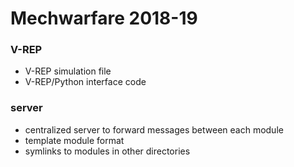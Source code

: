 
# Mechwarfare 2018-19

### V-REP
* V-REP simulation file
* V-REP/Python interface code

### server
* centralized server to forward messages between each module
* template module format
* symlinks to modules in other directories
